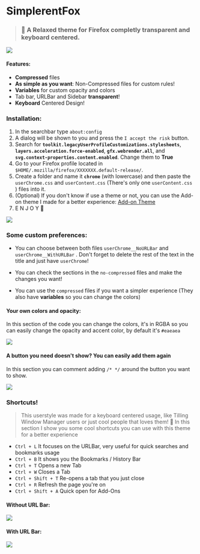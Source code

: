 # SimplerentFox

> ### 🦊 A Relaxed theme for Firefox completly transparent and keyboard centered.

![](https://github.com/MiguelRAvila/SimplerentFox/blob/master/Images/Firefox.png)

#### Features:

- **Compressed** files
- **As simple as you want**: Non-Compressed files for custom rules!
- **Variables** for custom opacity and colors
- Tab bar, URLBar and Sidebar **transparent**!
- **Keyboard** Centered Design!

### Installation:

1. In the searchbar type `about:config`
2. A dialog will be shown to you and press the `I accept the risk` button.
3. Search for **`toolkit.legacyUserProfileCustomizations.stylesheets`**, **`layers.acceleration.force-enabled`**, **`gfx.webrender.all`**, and **`svg.context-properties.content.enabled`**. Change them to **True**
4. Go to your Firefox profile located in `$HOME/.mozilla/firefox/XXXXXXX.default-release/`.
5. Create a folder and name it **`chrome`** (with lowercase) and then paste the `userChrome.css` and `userContent.css` (There's only one `userContent.css` ) files into it. 
6. (Optional) If you don't know if use a theme or not, you can use the Add-on theme I made for a better experience: [Add-on Theme](https://addons.mozilla.org/en-US/firefox/addon/simplerentfox/)
7. E N J O Y 🦊

![](https://github.com/MiguelRAvila/SimplerentFox/blob/master/Images/Firefox_1.png)

### Some custom preferences:

- You can choose between both files `userChrome__NoURLBar` and `userChrome__WithURLBar` . Don't forget to delete the rest of the text in the title and just have `userChrome`! 

- You can check the sections in the `no-compressed` files and make the changes you want! 

- You can use the `compressed` files if you want a simpler experience (They also have **variables** so you can change the colors)

#### Your own colors and opacity:

In this section of the code you can change the colors, it's in RGBA so you can easily change the opacity and accent color, by default it's `#eaeaea`

![](https://github.com/MiguelRAvila/SimplerentFox/blob/master/Images/code-1.png)

#### A button you need doesn't show? You can easily add them again

In this section you can comment adding `/* */` around the button you want to show. 

![](https://github.com/MiguelRAvila/SimplerentFox/blob/master/Images/code-2.png)
  

### Shortcuts!
> This userstyle was made for a keyboard centered usage, like Tilling Window Manager users or just cool people that loves them! 🤖
In this section I show you some cool shortcuts you can use with this theme for a better experience

- `Ctrl + L` It focuses on the URLBar, very useful for quick searches and bookmarks usage
- `Ctrl + B` It shows you the Bookmarks / History Bar 
- `Ctrl + T` Opens a new Tab
- `Ctrl + W` Closes a Tab
- `Ctrl + Shift + T` Re-opens a tab that you just close
- `Ctrl + R` Refresh the page you're on
- `Ctrl + Shift + A` Quick open for Add-Ons

#### Without URL Bar:

![](https://github.com/MiguelRAvila/SimplerentFox/blob/master/Images/FirefoxWUB.png)

#### With URL Bar:

![](https://github.com/MiguelRAvila/SimplerentFox/blob/master/Images/FirefoxCUB.png)
